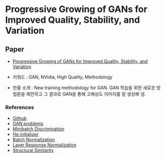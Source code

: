﻿# Progressive Growing of GANs for Improved Quality, Stability, and Variation

## Paper

- [Progressive Growing of GANs for Improved Quality, Stability, and Variation](https://arxiv.org/pdf/1710.10196.pdf)

- 키워드 : GAN, NVidia, High Quality, Methodology

- 한줄 소개 : New training methodology for GAN. GAN 학습을 위한 새로운 방법론을 제안하고 그 결과로 GAN을 통해 고해상도 이미지를 잘 생성해 냄.

### References

- [Github](https://github.com/tkarras/progressive_growing_of_gans)
- [GAN problems](https://medium.com/@jonathan_hui/gan-why-it-is-so-hard-to-train-generative-advisory-networks-819a86b3750b)
- [Minibatch Discrimination](https://taeoh-kim.github.io/blog/generative-models-part-2-improvedganinfoganebgan/)
- [He initializer](http://pythonkim.tistory.com/41)
- [Batch Normalization](https://laonple.blog.me/220808903260)
- [Layer Response Normalization](http://yeephycho.github.io/2016/08/03/Normalizations-in-neural-networks/)
- [Structural Similarity](https://en.wikipedia.org/wiki/Structural_similarity#Multi-Scale_SSIM)
